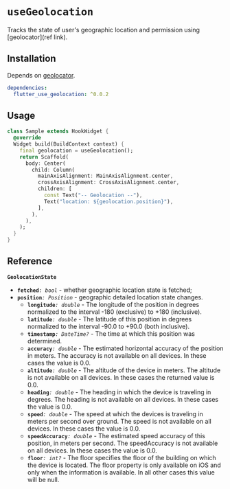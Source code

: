 # `useGeolocation`

Tracks the state of user's geographic location and permission using [geolocator](ref link).

## Installation

Depends on [geolocator](https://pub.dev/packages/geolocator).

```yaml
dependencies:
  flutter_use_geolocation: ^0.0.2
```

## Usage

```dart
class Sample extends HookWidget {
  @override
  Widget build(BuildContext context) {
    final geolocation = useGeolocation();
    return Scaffold(
      body: Center(
        child: Column(
          mainAxisAlignment: MainAxisAlignment.center,
          crossAxisAlignment: CrossAxisAlignment.center,
          children: [
            const Text("-- Geolocation --"),
            Text("location: ${geolocation.position}"),
          ],
        ),
      ),
    );
  }
}
```
## Reference

**`GeolocationState`**
- **`fetched`**_`: bool`_ - whether geographic location state is fetched;
- **`position`**_`: Position`_ - geographic detailed location state changes.
  - **`longitude`**_`: double`_ - The longitude of the position in degrees normalized to the interval -180 (exclusive) to +180 (inclusive).
  - **`latitude`**_`: double`_ - The latitude of this position in degrees normalized to the interval -90.0 to +90.0 (both inclusive).
  - **`timestamp`**_`: DateTime?`_ - The time at which this position was determined.
  - **`accuracy`**_`: double`_ - The estimated horizontal accuracy of the position in meters. The accuracy is not available on all devices. In these cases the value is 0.0.
  - **`altitude`**_`: double`_ - The altitude of the device in meters. The altitude is not available on all devices. In these cases the returned value is 0.0.
  - **`heading`**_`: double`_ - The heading in which the device is traveling in degrees. The heading is not available on all devices. In these cases the value is 0.0.
  - **`speed`**_`: double`_ - The speed at which the devices is traveling in meters per second over ground. The speed is not available on all devices. In these cases the value is 0.0.
  - **`speedAccuracy`**_`: double`_ - The estimated speed accuracy of this position, in meters per second. The speedAccuracy is not available on all devices. In these cases the value is 0.0.
  - **`floor`**_`: int?`_ - The floor specifies the floor of the building on which the device is located. The floor property is only available on iOS and only when the information is available. In all other cases this value will be null.